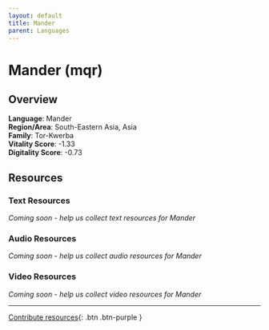 ```yaml
---
layout: default
title: Mander
parent: Languages
---
```


# Mander (mqr)

## Overview

**Language**: Mander  
**Region/Area**: South-Eastern Asia, Asia  
**Family**: Tor-Kwerba  
**Vitality Score**: -1.33  
**Digitality Score**: -0.73  

## Resources

### Text Resources
*Coming soon - help us collect text resources for Mander*

### Audio Resources
*Coming soon - help us collect audio resources for Mander*

### Video Resources
*Coming soon - help us collect video resources for Mander*

---

[Contribute resources](https://fairtrain.github.io/){: .btn .btn-purple }
